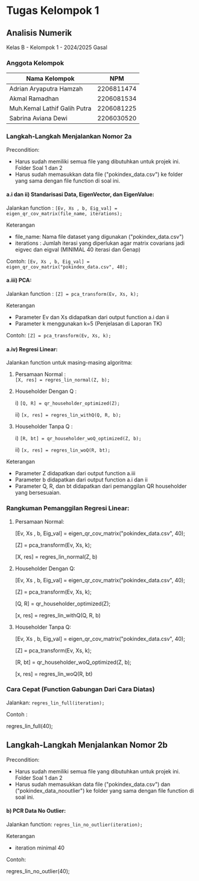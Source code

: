 # Tugas Kelompok 1
## Analisis Numerik
Kelas B - Kelompok 1 - 2024/2025 Gasal

### Anggota Kelompok
| Nama Kelompok | NPM |
| -- | -- |
| Adrian Aryaputra Hamzah | 2206811474 |
| Akmal Ramadhan | 2206081534 |
| Muh.Kemal Lathif Galih Putra | 2206081225 |
| Sabrina Aviana Dewi | 2206030520

### Langkah-Langkah Menjalankan Nomor 2a
Precondition: 
- Harus sudah memiliki semua file yang dibutuhkan untuk projek ini. Folder Soal 1 dan 2
- Harus sudah memasukkan data file ("pokindex_data.csv") ke folder yang sama dengan file function di soal ini.

#### a.i dan ii) Standarisasi Data, EigenVector, dan EigenValue:
Jalankan function : `[Ev, Xs , b, Eig_val] = eigen_qr_cov_matrix(file_name, iterations);`

Keterangan
- file_name: Nama file dataset yang digunakan ("pokindex_data.csv")
- iterations : Jumlah iterasi yang diperlukan agar matrix covarians jadi eigvec dan eigval (MINIMAL 40 iterasi dan Genap)

Contoh:
`[Ev, Xs , b, Eig_val] = eigen_qr_cov_matrix("pokindex_data.csv", 40);`

#### a.iii) PCA:
Jalankan function : `[Z] = pca_transform(Ev, Xs, k);`

Keterangan
- Parameter Ev dan Xs didapatkan dari output function a.i dan ii
- Parameter k menggunakan k=5 (Penjelasan di Laporan TK)

Contoh:
`[Z] = pca_transform(Ev, Xs, k);`

#### a.iv) Regresi Linear:
Jalankan function untuk masing-masing algoritma:
1. Persamaan Normal     :  
    `[X, res] = regres_lin_normal(Z, b);`
2. Householder Dengan Q : 
    
    i) `[Q, R] = qr_householder_optimized(Z);`
    
    ii) `[x, res] = regres_lin_withQ(Q, R, b);`
3. Householder Tanpa Q  : 
    
    i) `[R, bt] = qr_householder_woQ_optimized(Z, b);`
    
    ii) `[x, res] = regres_lin_woQ(R, bt);`

Keterangan
- Parameter Z didapatkan dari output function a.iii
- Parameter b didapatkan dari output function a.i dan ii
- Parameter Q, R, dan bt didapatkan dari pemanggilan QR householder yang bersesuaian.

### Rangkuman Pemanggilan Regresi Linear:
1. Persamaan Normal: 

    [Ev, Xs , b, Eig_val] = eigen_qr_cov_matrix("pokindex_data.csv", 40);

    [Z] = pca_transform(Ev, Xs, k);

    [X, res] = regres_lin_normal(Z, b)

2. Householder Dengan Q:

    [Ev, Xs , b, Eig_val] = eigen_qr_cov_matrix("pokindex_data.csv", 40);

    [Z] = pca_transform(Ev, Xs, k);

    [Q, R] = qr_householder_optimized(Z);

    [x, res] = regres_lin_withQ(Q, R, b)

3. Householder Tanpa Q:
    
    [Ev, Xs , b, Eig_val] = eigen_qr_cov_matrix("pokindex_data.csv", 40);
    
    [Z] = pca_transform(Ev, Xs, k);
    
    [R, bt] = qr_householder_woQ_optimized(Z, b);
    
    [x, res] = regres_lin_woQ(R, bt)

### Cara Cepat (Function Gabungan Dari Cara Diatas)
Jalankan: `regres_lin_full(iteration);`

Contoh : 

regres_lin_full(40);

## Langkah-Langkah Menjalankan Nomor 2b

Precondition: 
- Harus sudah memiliki semua file yang dibutuhkan untuk projek ini. Folder Soal 1 dan 2
- Harus sudah memasukkan data file ("pokindex_data.csv") dan ("pokindex_data_nooutlier") ke folder yang sama dengan file function di soal ini.


#### b) PCR Data No Outlier:
Jalankan function: `regres_lin_no_outlier(iteration);`

Keterangan
- iteration minimal 40

Contoh: 

regres_lin_no_outlier(40);
